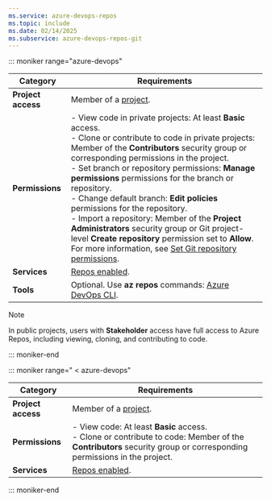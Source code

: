 ```yaml
---
ms.service: azure-devops-repos
ms.topic: include
ms.date: 02/14/2025
ms.subservice: azure-devops-repos-git
---
```


::: moniker range="azure-devops"

| Category | Requirements |
|--------------|-------------|
| **Project access** | Member of a [project](../../../organizations/projects/create-project.md). |
| **Permissions** | - View code in private projects: At least **Basic** access.<br>- Clone or contribute to code in private projects: Member of the **Contributors** security group or corresponding permissions in the project.<br>- Set branch or repository permissions: **Manage permissions** permissions for the branch or repository.<br>- Change default branch: **Edit policies** permissions for the repository.<br>- Import a repository: Member of the **Project Administrators** security group or Git project-level **Create repository** permission set to **Allow**. For more information, see [Set Git repository permissions](../set-git-repository-permissions.md). |
| **Services** | [Repos enabled](../../../organizations/settings/set-services.md). |
| **Tools** | Optional. Use **az repos** commands: [Azure DevOps CLI](../../../cli/index.md).|

> [!NOTE]
> In public projects, users with **Stakeholder** access have full access to Azure Repos, including viewing, cloning, and contributing to code.

::: moniker-end

::: moniker range=" < azure-devops"

| Category | Requirements |
|--------------|-------------|
| **Project access** | Member of a [project](../../../organizations/projects/create-project.md). |
| **Permissions** | - View code: At least **Basic** access.<br>- Clone or contribute to code: Member of the **Contributors** security group or corresponding permissions in the project. |
| **Services** | [Repos enabled](../../../organizations/settings/set-services.md). |

::: moniker-end


